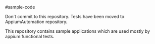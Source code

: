 #sample-code

Don't commit to this repository.  Tests have been moved to AppiumAutomation repository.

This repository contains sample applications which are used mostly by appium functional tests.
